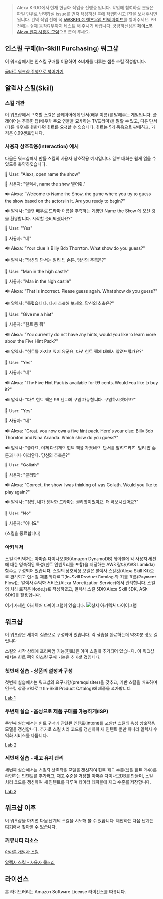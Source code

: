 > Alexa KRUG에서 현재 한글화 작업을 진행중 입니다. 작업에 참여하실 분들은 파일 단위로 번역하실 issue를 먼저 작성하신 후에 작업하시고 PR을 보내주시면 됩니다. 번역 작업 전에 꼭 [AWSKRUG 핸즈온랩 번역 가이드](https://github.com/awskrug/awskrug-rule-book/wiki/Hands-on-lab-translation-guide)를 읽어주세요. PR전에는 실제 동작여부까지 테스트 해 주시기 바랍니다. 궁금하신점은 [페이스북 Alexa 한국 사용자 모임](https://www.facebook.com/groups/kalexa)으로 문의 주세요.

## 인스킬 구매(In-Skill Purchasing) 워크샵

이 워크샵에서는 인스킬 구매를 이용하여 소비재를 다루는 샘플 스킬 작성합니다.

[곧바로 워크샵 진행으로 넘어가기](#워크샵)

## 알렉사 스킬(Skill)

### 스킬 개관

이 워크샵에서 구축할 스킬은 플레이어에게 단서(배우 이름)를 말해주는 게임입니다. 플레이어는 추측한 답(배우가 주요 인물을 묘사하는 TV드라마)을 말할 수 있고, 다른 단서(다른 배우)를 원한다면 힌트를 요청할 수 있습니다. 힌트는 5개 묶음으로 판매하고, 가격은 0.99센트입니다.

### 사용자 상호작용(interaction) 예시

다음은 워크샵에서 만들 스킬의 사용자 상호작용 예시입니다. 일부 대화는 쉽게 읽을 수 있도록 축약하였습니다.

:speech_balloon: User: "Alexa, open name the show"

:speech_balloon: 사용자: "알렉사, name the show 열어줘."

:loud_sound: Alexa: "Welcome to Name the Show, the game where you try to guess the show based on the actors in it. Are you ready to begin?"

:loud_sound: 알렉사: "출연 배우로 드라마 이름을 추측하는 게임인 Name the Show 에 오신 것을 환영합니다. 시작할 준비되셨나요?"

:speech_balloon: User: "Yes"

:speech_balloon: 사용자: "네"

:loud_sound: Alexa: "Your clue is Billy Bob Thornton. What show do you guess?"

:loud_sound: 알렉사: "당신의 단서는 빌리 밥 손튼. 당신의 추측은?"

:speech_balloon: User: "Man in the high castle"

:speech_balloon: 사용자: "Man in the high castle"

:loud_sound: Alexa: "That is incorrect. Please guess again. What show do you guess?"

:loud_sound: 알렉사: "틀렸습니다. 다시 추측해 보세요. 당신의 추측은?"

:speech_balloon: User: "Give me a hint"

:speech_balloon: 사용자: "힌트 좀 줘"

:loud_sound: Alexa: "You currently do not have any hints, would you like to learn more about the Five Hint Pack?"

:loud_sound: 알렉사: "힌트를 가지고 있지 않군요, 다섯 힌트 팩에 대해서 알려드릴가요?"

:speech_balloon: User: "Yes"

:speech_balloon: 사용자: "네"

:loud_sound: Alexa: "The Five Hint Pack is available for 99 cents. Would you like to buy it?"

:loud_sound: 알렉사: "다섯 힌트 팩은 99 센트에 구입 가능합니다. 구입하시겠어요?"

:speech_balloon: User: "Yes"

:speech_balloon: 사용자: "네"

:loud_sound: Alexa: "Great, you now own a five hint pack. Here's your clue: Billy Bob Thornton and Nina Arianda. Which show do you guess?"

:loud_sound: 알렉사: "좋아요, 이제 다섯개의 힌트 팩을 가졌네요. 단서를 알려드리죠. 빌리 밥 손튼과 니나 아리안다. 당신의 추측은?"

:speech_balloon: User: "Goliath"

:speech_balloon: 사용자: "골리앗"

:loud_sound: Alexa: "Correct, the show I was thinking of was Goliath. Would you like to play again?"

:loud_sound: 알렉사: "정답, 내가 생각한 드라마는 골리앗이었어요. 더 해보시겠어요?"

:speech_balloon: User: "No"

:speech_balloon: 사용자: "아니요"

(스킬을 종료합니다)

### 아키텍처

스킬 아키텍처는 아마존 다이나모DB(Amazon DynamoDB) 테이블에 각 사용자 세션에 대한 영속적인 특성(힌트 인벤토리를 포함)을 저장하는 AWS 람다(AWS Lambda) 함수로 구성되어 있습니다.
스킬의 상호작용 모델은 알렉사 스킬킷(Alexa Skill Kit)으로 관리되고 인스킬 제품 카다로그(In-Skill Product Catalog)와 지불 흐름(Payment Flow)는 알렉사 수익화 서비스(Alexa Monetization Service)에서 관리합니다.
스킬의 처리 로직은 Node.js로 작성하였고, 알렉사 스킬 SDK(Alexa Skill SDK, ASK SDK)를 활용합니다.

여기 자세한 아키텍처 다이어그램이 있습니다.
![상세 아키텍처 다이어그램](./workshop-architecture.png)

## 워크샵

이 워크샵은 세가지 실습으로 구성되어 있습니다. 각 실습을 완료하는데 약30분 정도 걸립니다.

스킬의 시작 상태에 프리미엄 기능(힌트)은 이미 스킬에 추가되어 있습니다.
이 워크샵에서는 힌트 팩의 인스킬 구매 기능을 추가할 것입니다.

### 첫번째 실습 - 상품의 설정과 구성

첫번째 실습에서는 워크샵의 요구사항(prerequisites)을 갖추고, 기반 스킬을 배포하며 인스킬 상품 카다로그(In-Skill Product Catalog)에 제품을 추가합니다.

[Lab 1](./lab-1-guide.md)

### 두번째 실습 - 음성으로 제품 구매를 가능하게(ISP)

두번째 실습에서는 힌트 구매에 관련된 인텐트(intent)를 포함한 스킬의 음성 상호작용 모델을 갱신합니다.
추가로 스킬 처리 코드를 갱신하여 새 인텐트 뿐만 아니라 알렉사 수익화 서비스를 다룹니다.

[Lab 2](./lab-2-guide.md)

### 세번째 실습 - 재고 유지 관리

세번째 실습에서는 스킬의 상호작용 모델을 갱신하여 힌트 재고 수준(남은 힌트 개수)를 확인하는 인덴트를 추가하고, 재고 수준을 저장할 아마존 다이나모DB를 만들며,
스킬 처리 코드를 갱신하여 새 인텐트를 다루며 데이터 테이블에 재고 수준를 저장합니다.

[Lab 3](./lab-3-guide.md)

## 워크샵 이후

이 워크샵을 마치면 다음 단계의 스킬을 시도해 볼 수 있습니다. 제안하는 다음 단계는 [여기](./next-steps.md)에서 찾아볼 수 있습니다.

### 커뮤니티 리소스

[아마존 개발자 포럼](https://forums.developer.amazon.com/spaces/165/index.html)

[알렉사 스킬 - 사용자 목소리](https://alexa.uservoice.com)

## 라이선스

본 라이브러리는 Amazon Software License 라이선스를 따릅니다.
